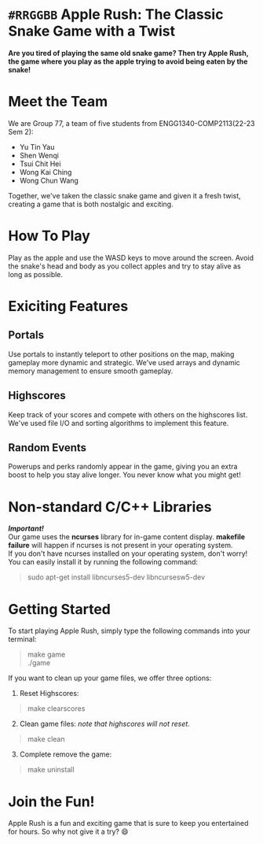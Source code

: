 # `#RRGGBB` Apple Rush: The Classic Snake Game with a Twist
**Are you tired of playing the same old snake game? 
Then try Apple Rush, the game where you play as the apple trying to avoid being eaten by the snake!**

# Meet the Team
We are Group 77, a team of five students from ENGG1340-COMP2113(22-23 Sem 2):
+ Yu Tin Yau  
+ Shen Wenqi  
+ Tsui Chit Hei  
+ Wong Kai Ching  
+ Wong Chun Wang  

Together, we've taken the classic snake game and given it a fresh twist, creating a game that is both nostalgic and exciting.

# How To Play
Play as the apple and use the WASD keys to move around the screen. 
Avoid the snake's head and body as you collect apples and try to stay alive as long as possible.

# Exiciting Features
## Portals
Use portals to instantly teleport to other positions on the map, making gameplay more dynamic and strategic.
We've used arrays and dynamic memory management to ensure smooth gameplay.

## Highscores
Keep track of your scores and compete with others on the highscores list.
We've used file I/O and sorting algorithms to implement this feature.

## Random Events
Powerups and perks randomly appear in the game, giving you an extra boost to help you stay alive longer. 
You never know what you might get!

# Non-standard C/C++ Libraries
***Important!***  
Our game uses the **ncurses** library for in-game content display.
**makefile failure** will happen if ncurses is not present in your operating system.  
If you don't have ncurses installed on your operating system, don't worry!
You can easily install it by running the following command:
> sudo apt-get install libncurses5-dev libncursesw5-dev

# Getting Started
To start playing Apple Rush, simply type the following commands into your terminal:
> make game  
> ./game

If you want to clean up your game files, we offer three options:
1. Reset Highscores:
> make clearscores

2. Clean game files: *note that highscores will not reset.*
> make clean

3. Complete remove the game:
> make uninstall

# Join the Fun!
Apple Rush is a fun and exciting game that is sure to keep you entertained for hours. 
So why not give it a try? :smile:
